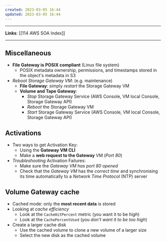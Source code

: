```yaml
---
created: 2023-03-05 16:44
updated: 2023-03-05 16:44
---
```

---
**Links**: [[114 AWS SOA Index]]

---
## Miscellaneous
- **File Gateway is POSIX compliant** (Linux file system)
	- POSIX metadata ownership, permissions, and timestamps stored in the object's metadata in S3
- *Reboot Storage Gateway VM*: (e.g. maintenance)
	- **File Gateway**: simply *restart* the Storage Gateway VM
	- **Volume and Tape Gateway**:
		- *Stop* Storage Gateway Service (AWS Console, VM local Console, Storage Gateway API)
		- *Reboot* the Storage Gateway VM
		- *Start* Storage Gateway Service (AWS Console, VM local Console, Storage Gateway API)

## Activations
- Two ways to get Activation Key:
	- Using the **Gateway VM CLI**
	- Make a **web request to the Gateway** VM (*Port 80*)
- *Troubleshooting* Activation Failures:
	- Make sure the *Gateway VM has port 80 opened*
	- Check that the *Gateway VM* has the *correct time* and synchronising its time automatically to a *Network Time Protocol* (NTP) server

## Volume Gateway cache
- Cached mode: only the **most recent data** is stored
- Looking at *cache efficiency*
	- Look at the `CacheHitPercent` metric (you want it to be *high*)
	- Look at the `CachePercentUsed` (you *don't want it to be too high*)
- Create a larger cache disk
	- Use the cached volume to clone a new volume of a larger size
	- Select the new disk as the cached volume